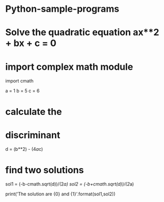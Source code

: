 # Python-sample-programs
# Solve the quadratic equation ax**2 + bx + c = 0

# import complex math module
import cmath

a = 1
b = 5
c = 6

# calculate the 

# discriminant
d = (b**2) - (4*a*c)

# find two solutions
sol1 = (-b-cmath.sqrt(d))/(2*a)
sol2 = (-b+cmath.sqrt(d))/(2*a)

print('The solution are {0} and {1}'.format(sol1,sol2))
